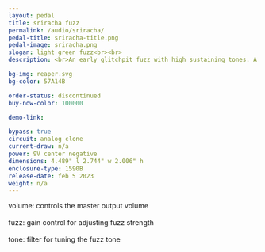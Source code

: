 ```yaml
---
layout: pedal
title: sriracha fuzz
permalink: /audio/sriracha/
pedal-title: sriracha-title.png
pedal-image: sriracha.png
slogan: light green fuzz<br><br>
description: <br>An early glitchpit fuzz with high sustaining tones. A light fuzz that it is very reminiscent of overdrive, the sriracha fuzz was a limited build of 5, and is a staple for early supporters.

bg-img: reaper.svg
bg-color: 57A14B

order-status: discontinued
buy-now-color: 100000

demo-link:

bypass: true
circuit: analog clone
current-draw: n/a
power: 9V center negative
dimensions: 4.489" l 2.744" w 2.006" h
enclosure-type: 1590B
release-date: feb 5 2023
weight: n/a
---
```


volume: controls the master output volume
<br>
<br>
fuzz: gain control for adjusting fuzz strength
<br>
<br>
tone: filter for tuning the fuzz tone
<br>
<br>
